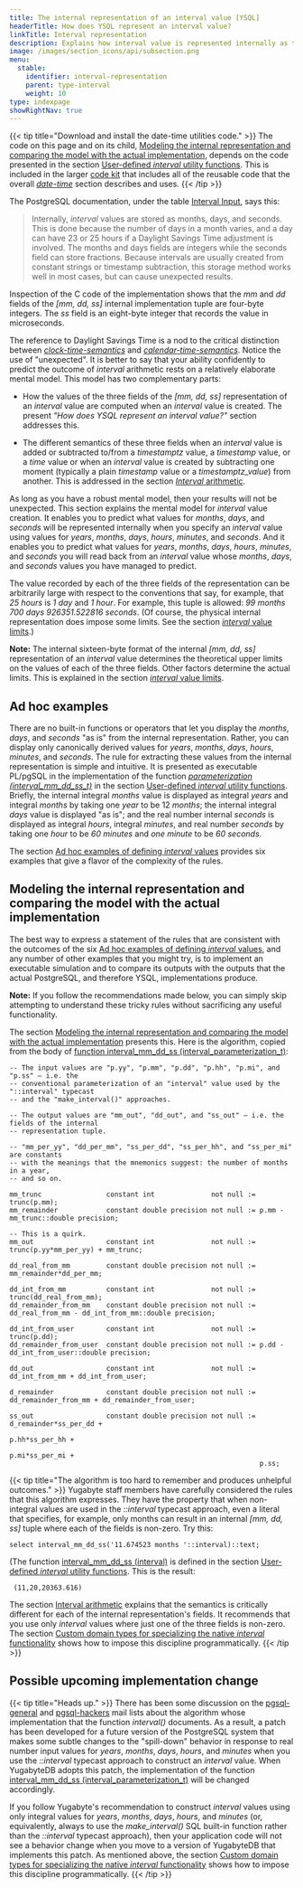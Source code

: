 ```yaml
---
title: The internal representation of an interval value [YSQL]
headerTitle: How does YSQL represent an interval value?
linkTitle: Interval representation
description: Explains how interval value is represented internally as three fields (months, days, and seconds). [YSQL]
image: /images/section_icons/api/subsection.png
menu:
  stable:
    identifier: interval-representation
    parent: type-interval
    weight: 10
type: indexpage
showRightNav: true
---
```


{{< tip title="Download and install the date-time utilities code." >}}
The code on this page and on its child, [Modeling the internal representation and comparing the model with the actual implementation](./internal-representation-model/), depends on the code presented in the section [User-defined _interval_ utility functions](../interval-utilities/). This is included in the larger [code kit](../../../download-date-time-utilities/) that includes all of the reusable code that the overall _[date-time](../../../../type_datetime/)_ section describes and uses.
{{< /tip >}}

The PostgreSQL documentation, under the table [Interval Input](https://www.postgresql.org/docs/11/datatype-datetime.html#DATATYPE-INTERVAL-INPUT-EXAMPLES), says this:

> Internally, _interval_ values are stored as months, days, and seconds. This is done because the number of days in a month varies, and a day can have 23 or 25 hours if a Daylight Savings Time adjustment is involved. The months and days fields are integers while the seconds field can store fractions. Because intervals are usually created from constant strings or timestamp subtraction, this storage method works well in most cases, but can cause unexpected results.

Inspection of the C code of the implementation shows that the _mm_ and _dd_ fields of the _[mm, dd, ss]_ internal implementation tuple are four-byte integers. The _ss_ field is an eight-byte integer that records the value in microseconds.

The reference to Daylight Savings Time is a nod to the critical distinction between [_clock-time-semantics_](../../../conceptual-background/#clock-time) and [_calendar-time-semantics_](../../../conceptual-background/#calendar-time). Notice the use of "unexpected". It is better to say that your ability confidently to predict the outcome of _interval_ arithmetic rests on a relatively elaborate mental model. This model has two complementary parts:

- How the values of the three fields of the _[mm, dd, ss]_ representation of an _interval_ value are computed when an _interval_ value is created. The present _"How does YSQL represent an interval value?"_ section addresses this.

- The different semantics of these three fields when an _interval_ value is added or subtracted to/from a _timestamptz_ value, a _timestamp_ value, or a _time_ value or when an _interval_ value is created by subtracting one moment (typically a plain _timestamp_ value or a _timestamptz_value_) from another. This is addressed in the section [_Interval_ arithmetic](../interval-arithmetic/).

As long as you have a robust mental model, then your results will not be unexpected. This section explains the mental model for _interval_ value creation. It enables you to predict what values for _months_, _days_, and _seconds_ will be represented internally when you specify an _interval_ value using values for _years_, _months_, _days_, _hours_, _minutes_, and _seconds_. And it enables you to predict what values for _years_, _months_, _days_, _hours_, _minutes_, and _seconds_ you will read back from an _interval_ value whose _months_, _days_, and _seconds_ values you have managed to predict.

The value recorded by each of the three fields of the representation can be arbitrarily large with respect to the conventions that say, for example, that _25 hours_ is _1 day_ and _1 hour_. For example, this tuple is allowed: _99 months 700 days 926351.522816 seconds_. (Of course, the physical internal representation does impose some limits. See the section [_interval_ value limits](../interval-limits/).)

**Note:** The internal sixteen-byte format of the internal _[mm, dd, ss]_ representation of an _interval_ value determines the theoretical upper limits on the values of each of the three fields. Other factors determine the actual limits. This is explained in the section [_interval_ value limits](../interval-limits/).

## Ad hoc examples

There are no built-in functions or operators that let you display the _months_, _days_, and _seconds_ "as is" from the internal representation. Rather, you can display only canonically derived values for _years_, _months_, _days_, _hours_, _minutes_, and _seconds_. The rule for extracting these values from the internal representation is simple and intuitive. It is presented as executable PL/pgSQL in the implementation of the function [_parameterization (interval_mm_dd_ss_t)_](../interval-utilities/#function-parameterization-interval-mm-dd-ss-t-returns-interval-parameterization-t) in the section [User-defined _interval_ utility functions](../interval-utilities/). Briefly, the internal integral _months_ value is displayed as integral _years_ and integral _months_ by taking one _year_ to be 12 _months_; the internal integral _days_ value is displayed "as is"; and the real number internal _seconds_ is displayed as integral _hours_, integral _minutes_, and real number _seconds_ by taking one _hour_ to be _60 minutes_ and _one minute_ to be _60 seconds_.

The section [Ad hoc examples of defining _interval_ values](./ad-hoc-examples/) provides six examples that give a flavor of the complexity of the rules.

## Modeling the internal representation and comparing the model with the actual implementation

The best way to express a statement of the rules that are consistent with the outcomes of the six [Ad hoc examples of defining _interval_ values](./ad-hoc-examples/), and any number of other examples that you might try, is to implement an executable simulation and to compare its outputs with the outputs that the actual PostgreSQL, and therefore YSQL, implementations produce.

**Note:** If you follow the recommendations made below, you can simply skip attempting to understand these tricky rules without sacrificing any useful functionality.

The section [Modeling the internal representation and comparing the model with the actual implementation](./internal-representation-model/) presents this. Here is the algorithm, copied from the body of [function interval_mm_dd_ss (interval_parameterization_t)](./internal-representation-model/#function-interval-mm-dd-ss-interval-parameterization-t-returns-interval-mm-dd-ss-t):

```output
-- The input values are "p.yy", "p.mm", "p.dd", "p.hh", "p.mi", and "p.ss" — i.e. the
-- conventional parameterization of an "interval" value used by the "::interval" typecast
-- and the "make_interval()" approaches.

-- The output values are "mm_out", "dd_out", and "ss_out" — i.e. the fields of the internal
-- representation tuple.

-- "mm_per_yy", "dd_per_mm", "ss_per_dd", "ss_per_hh", and "ss_per_mi" are constants
-- with the meanings that the mnemonics suggest: the number of months in a year,
-- and so on.
```

```output
mm_trunc                constant int              not null := trunc(p.mm);
mm_remainder            constant double precision not null := p.mm - mm_trunc::double precision;

-- This is a quirk.
mm_out                  constant int              not null := trunc(p.yy*mm_per_yy) + mm_trunc;

dd_real_from_mm         constant double precision not null := mm_remainder*dd_per_mm;

dd_int_from_mm          constant int              not null := trunc(dd_real_from_mm);
dd_remainder_from_mm    constant double precision not null := dd_real_from_mm - dd_int_from_mm::double precision;

dd_int_from_user        constant int              not null := trunc(p.dd);
dd_remainder_from_user  constant double precision not null := p.dd - dd_int_from_user::double precision;

dd_out                  constant int              not null := dd_int_from_mm + dd_int_from_user;

d_remainder             constant double precision not null := dd_remainder_from_mm + dd_remainder_from_user;

ss_out                  constant double precision not null := d_remainder*ss_per_dd +
                                                              p.hh*ss_per_hh +
                                                              p.mi*ss_per_mi +
                                                              p.ss;
```

{{< tip title="The algorithm is too hard to remember and produces unhelpful outcomes." >}}
Yugabyte staff members have carefully considered the rules that this algorithm expresses. They have the property that when non-integral values are used in the _::interval_ typecast approach, even a literal that specifies, for example, only months can result in an internal _[mm, dd, ss]_ tuple where each of the fields is non-zero. Try this:

```plpgsql
select interval_mm_dd_ss('11.674523 months '::interval)::text;
```

(The function [interval_mm_dd_ss (interval)](../interval-utilities/#function-interval-mm-dd-ss-interval-returns-interval-mm-dd-ss-t) is defined in the section [User-defined _interval_ utility functions](../interval-utilities/). This is the result:

```output
 (11,20,20363.616)
```

The section [Interval arithmetic](../interval-arithmetic/) explains that the semantics is critically different for each of the internal representation's fields. It recommends that you use only _interval_ values where just one of the three fields is non-zero. The section [Custom domain types for specializing the native _interval_ functionality](../custom-interval-domains/) shows how to impose this discipline programmatically.
{{< /tip >}}

## Possible upcoming implementation change

{{< tip title="Heads up." >}}
There has been some discussion on the [pgsql-general](mailto:pgsql-general@lists.postgresql.org) and [pgsql-hackers](mailto:pgsql-hackers@lists.postgresql.org) mail lists about the algorithm whose implementation that the function _interval()_ documents. As a result, a patch has been developed for a future version of the PostgreSQL system that makes some subtle changes to the "spill-down" behavior in response to real number input values for _years_, _months_, _days_, _hours_, and _minutes_ when you use the _::interval_ typecast approach to construct an _interval_ value. When YugabyteDB adopts this patch, the implementation of the function [interval_mm_dd_ss (interval_parameterization_t)](./internal-representation-model/#function-interval-mm-dd-ss-interval-parameterization-t-returns-interval-mm-dd-ss-t) will be changed accordingly.

If you follow Yugabyte's recommendation to construct _interval_ values using only integral values for _years_, _months_, _days_, _hours_, and _minutes_ (or, equivalently, always to use the _make_interval()_ SQL built-in function rather than the _::interval_ typecast approach), then your application code will not see a behavior change when you move to a version of YugabyteDB that implements this patch. As mentioned above, the section [Custom domain types for specializing the native _interval_ functionality](../custom-interval-domains/) shows how to impose this discipline programmatically.
{{< /tip >}}
